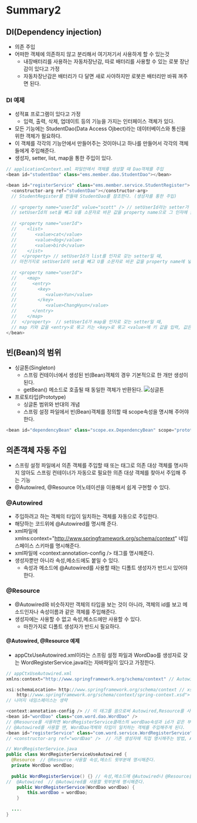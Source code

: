 # Summary2

## DI(Dependency injection)
- 의존 주입
- 어떠한 객체에 의존하지 않고 분리해서 여기저기서 사용하게 할 수 있는것
  - 내장배터리를 사용하는 자동차장난감, 따로 배터리를 사용할 수 있는 로봇 장난감이 있다고 가정
  - 자동차장난감은 배터리가 다 달면 새로 사야하지만 로봇은 배터리만 바꿔 껴주면 된다.

### DI 예제
- 성적표 프로그램이 있다고 가정
  - 입력, 출력, 삭제, 업데이트 등의 기능을 가지는 인터페이스 객체가 있다.
- 모든 기능에는 StudentDao(Data Access Ojbect)라는 데이터베이스와 통신을 위한 객체가 필요하다.
- 이 객체를 각각의 기능안에서 만들어주는 것이아니고 하나를 만들어서 각각의 객체들에게 주입해준다.
- 생성자, setter, list, map을 통한 주입이 있다.

```java
// applicationContext.xml 파일안에서 객체를 생성할 때 Dao객체를 주입
<bean id="studentDao" class="ems.member.dao.StudentDao"></bean>

<bean id="registerService" class="ems.member.service.StudentRegister">
  <constructor-arg ref="studentDao"></constructor-arg>  
  // StudentRegister를 만들때 StudentDao를 참조한다. (생성자를 통한 주입)
  
  // <property name="userId" value="scott" /> // setUserId라는 setter가 있다고 가정할 때,
  // setUserId의 set을 빼고 U를 소문자로 바꾼 값을 property name으로 그 인자에 들어갈 값을 value에 적는다 (setter를 이용한 주입)
  
  // <property name="userId">
  //    <list>
  //       <value>cat</value>
  //       <value>dog</value>
  //       <value>bird</value>
  //    </ist>
  //  </property> // setUserId가 list를 인자로 갖는 setter일 때, 
  // 마찬가지로 setUserId의 set을 빼고 U를 소문자로 바꾼 값을 property name에 넣은후 리스트의 값을든 <list> <value> 로 넣는다.
    
  // <property name="userId"> 
  //    <map>
  //      <entry>
  //        <key>
  //           <value>Yun</value>
  //        </key>
  //           <value>ChangHyun</value>
  //      </entry>
  //    </map>
  //  </property>  // setUserId가 map을 인자로 갖는 setter일 때,
  // map 키와 값을 <entry>로 묶고 키는 <key>로 묶고 <value>에 키 값을 입력, 값은 <value>에 입력해준다.            
</bean>
```
## 빈(Bean)의 범위
- 싱글톤(Singleton)
  - 스프링 컨테이너에서 생성된 빈(Bean)객체의 경우 기본적으로 한 개만 생성이 된다.
  - getBean() 메소드로 호출될 때 동일한 객체가 반환된다.
  ![싱글톤](https://user-images.githubusercontent.com/58713853/74734779-9a8f3200-5292-11ea-9177-6bcb5def62f2.PNG)
- 프로토타입(Prototype)
  - 싱글톤 범위와 반대의 개념
  - 스프링 설정 파일에서 빈(Bean)객체를 정의할 때 scope속성을 명시해 주어야한다.

```java
<bean id="dependencyBean" class="scope.ex.DependencyBean" scope="prototype">
```

## 의존객체 자동 주입
- 스프링 설정 파일에서 의존 객체를 주입할 때 <constructor-org> 또는 <property> 태그로 의존 대상 객체를 명시하지 않아도 스프링 컨테이너가 자동으로 필요한 의존 대상 객체를 찾아서 주입해 주는 기능
- @Autowired, @Resource 어노테이션을 이용해서 쉽게 구현할 수 있다.

### @Autowired
- 주입하려고 하는 객체의 타입이 일치하는 객체를 자동으로 주입한다.
- 해당하는 코드위에 @Autowired를 명시해 준다.
- xml파일에 xmlns:context="http://www.springframework.org/schema/context" 네임스페이스 스키마를 명시해준다.
- xml파일에 <context:annotation-config /> 태그를 명시해준다.
- 생성자뿐만 아니라 속성,메소드에도 붙일 수 있다.
  - 속성과 메소드에 @Autowired를 사용할 때는 디폴트 생성자가 반드시 있어야 한다.
  
### @Resource
- @Autowired와 비슷하지만 객체의 타입을 보는 것이 아니라, 객체의 id를 보고 메소드인자나 속성이름과 같은 객체를 주입해준다.
- 생성자에는 사용할 수 없고 속성,메소드에만 사용할 수 있다.
  - 마찬가지로 디폴트 생성자가 반드시 필요하다.

#### @Autowired, @Resource 예제
- appCtxUseAutowired.xml이라는 스프링 설정 파일과 WordDao를 생성자로 갖는 WordRegisterService.java라는 자바파일이 있다고 가정한다.
```java
// appCtxUseAutowired.xml
xmlns:context="http://www.springframework.org/schema/context" // Autowired,Resource를 사용하기위한 네임스페이스를 명시해준다.

xsi:schemaLocation= http://www.springframework.org/schema/context // xsi:schemaLocation=에도 이 네임스페이스를 명시해준다.
    http://www.springframework.org/schema/context/spring-context.xsd">
// 나머지 네임스페이스는 생략

<context:annotation-config /> // 이 태그를 씀으로써 Autowired,Resource를 사용할 수 있다.
<bean id="wordDao" class="com.word.dao.WordDao" />  
// @Resource를 사용하면 WordRegisterService클래스의 wordDao속성과 id가 같은 부분에 객체를 주입해주게 된다.
// @Autowired를 사용할 땐, WordDao객체와 타입이 일치하는 객체를 주입해주게 된다.
<bean id="registerService" class="com.word.service.WordRegisterService">
// <constructor-arg ref="wordDao" />  // 기존 생성자에 직접 명시해주는 방법, Autowired,Resource를 사용시 명시해주지 않아도 된다.

// WordRegisterService.java
public class WordRegisterServiceUseAutowired {
  @Resource  // @Resource 사용할 속성,메소드 윗부분에 명시해준다.
  private WordDao wordDao;
  
  public WordRegisterService() {} // 속성,메소드에 @Autowired나 @Resource를 사용하려면 반드시 디폴트 생성자를 만들어 주어야한다.
//  @Autowired  // @Autowired를 사용할 윗부분에 명시해준다.
	public WordRegisterService(WordDao wordDao) {
		this.wordDao = wordDao;
	}
  
  ....  
}
```
